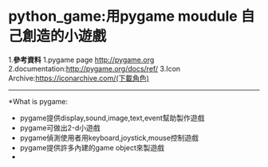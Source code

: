 # python_game:用pygame moudule 自己創造的小遊戲

 1.**參考資料**
  1.pygame page http://pygame.org
  2.documentation:http://pygame.org/docs/ref/
  3.Icon Archive:https://iconarchive.com/(下載角色)
  
  ------
*What is pygame:
  * pygame提供display,sound,image,text,event幫助製作遊戲
  * pygame可做出2-d小遊戲
  * pygame偵測使用者用keyboard,joystick,mouse控制遊戲
  * pygame提供許多內建的game object來製遊戲
  *
